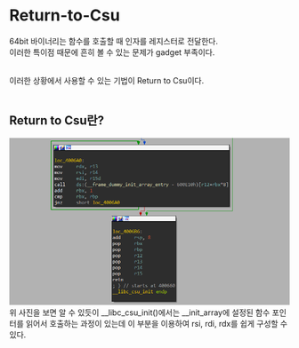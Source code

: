  # Return-to-Csu  
   
64bit 바이너리는 함수를 호출할 때 인자를 레지스터로 전달한다.   
이러한 특이점 때문에 흔히 볼 수 있는 문제가 gadget 부족이다.   
<br/>

이러한 상황에서 사용할 수 있는 기법이 Return to Csu이다.   
<br/>

## Return to Csu란?
![](1.PNG)   
위 사진을 보면 알 수 있듯이 __libc_csu_init()에서는 __init_array에 설정된 함수 포인터를 읽어서 호출하는 과정이 있는데 이 부분을 이용하여 rsi, rdi, rdx를 쉽게 구성할 수 있다.
